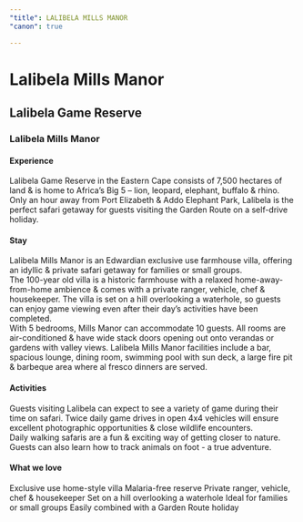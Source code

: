 ```yaml
---
"title": LALIBELA MILLS MANOR
"canon": true

---
```


# Lalibela Mills Manor
## Lalibela Game Reserve
### Lalibela Mills Manor

#### Experience
Lalibela Game Reserve in the Eastern Cape consists of 7,500 hectares of land &amp; is home to Africa’s Big 5 – lion, leopard, elephant, buffalo &amp; rhino.  
Only an hour away from Port Elizabeth &amp; Addo Elephant Park, Lalibela is the perfect safari getaway for guests visiting the Garden Route on a self-drive holiday.

#### Stay
Lalibela Mills Manor is an Edwardian exclusive use farmhouse villa, offering an idyllic &amp; private safari getaway for families or small groups.  
The 100-year old villa is a historic farmhouse with a relaxed home-away-from-home ambience &amp; comes with a private ranger, vehicle, chef &amp; housekeeper.
The villa is set on a hill overlooking a waterhole, so guests can enjoy game viewing even after their day’s activities have been completed.  
With 5 bedrooms, Mills Manor can accommodate 10 guests.  All rooms are air-conditioned &amp; have wide stack doors opening out onto verandas or gardens with valley views.
Lalibela Mills Manor facilities include a bar, spacious lounge, dining room, swimming pool with sun deck, a large fire pit &amp; barbeque area where al fresco dinners are served.

#### Activities
Guests visiting Lalibela can expect to see a variety of game during their time on safari.  Twice daily game drives in open 4x4 vehicles will ensure excellent photographic opportunities &amp; close wildlife encounters.  
Daily walking safaris are a fun &amp; exciting way of getting closer to nature.  Guests can also learn how to track animals on foot - a true adventure.


#### What we love
Exclusive use home-style villa
Malaria-free reserve
Private ranger, vehicle, chef &amp; housekeeper
Set on a hill overlooking a waterhole
Ideal for families or small groups
Easily combined with a Garden Route holiday